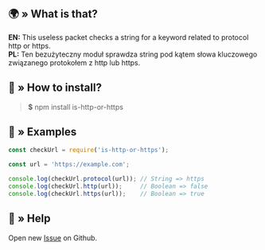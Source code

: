 ## 🌍 » What is that?
**EN:** This useless packet checks a string for a keyword related to protocol http or https.  
**PL:** Ten bezużyteczny moduł sprawdza string pod kątem słowa kluczowego związanego protokołem z http lub https.

## 🤔 » How to install?
> **$** npm install is-http-or-https

## 📝 » Examples
```js
const checkUrl = require('is-http-or-https');

const url = 'https://example.com';

console.log(checkUrl.protocol(url)); // String => https
console.log(checkUrl.http(url));     // Boolean => false
console.log(checkUrl.https(url));    // Boolean => true
```

## 🤝 » Help
Open new [Issue](https://github.com/sefinek24/is-http-or-https/issues/new/choose) on Github.